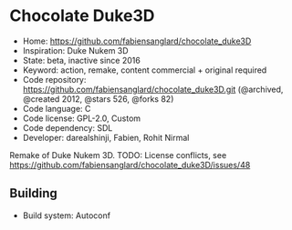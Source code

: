 # Chocolate Duke3D

- Home: https://github.com/fabiensanglard/chocolate_duke3D
- Inspiration: Duke Nukem 3D
- State: beta, inactive since 2016
- Keyword: action, remake, content commercial + original required
- Code repository: https://github.com/fabiensanglard/chocolate_duke3D.git (@archived, @created 2012, @stars 526, @forks 82)
- Code language: C
- Code license: GPL-2.0, Custom
- Code dependency: SDL
- Developer: darealshinji, Fabien, Rohit Nirmal

Remake of Duke Nukem 3D.
TODO: License conflicts, see https://github.com/fabiensanglard/chocolate_duke3D/issues/48

## Building

- Build system: Autoconf

